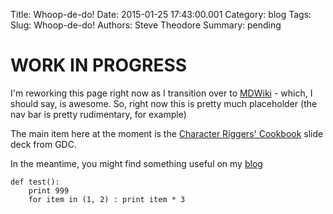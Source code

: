 Title: Whoop-de-do!
Date: 2015-01-25 17:43:00.001
Category: blog
Tags: 
Slug: Whoop-de-do!
Authors: Steve Theodore
Summary: pending

# WORK IN PROGRESS

I'm reworking this page right now as I transition over to [MDWiki](http://dynalon.github.io) - which, I should say, is awesome. So, right now this is pretty much placeholder (the nav bar is pretty rudimentary, for example)

The main item here at the moment is the [Character Riggers' Cookbook](///E://Users/Stephen%20Theodore/theodox.github.io/cookbook/index.md) slide deck from GDC.

In the meantime, you might find something useful on my [blog](http://blog.theodox.com)
    
    
    def test():  
        print 999  
        for item in (1, 2) : print item * 3  
    

